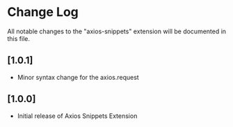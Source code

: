 # Change Log

All notable changes to the "axios-snippets" extension will be documented in this file.

## [1.0.1]
- Minor syntax change for the axios.request

## [1.0.0]
- Initial release of Axios Snippets Extension